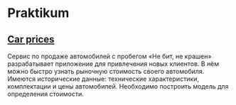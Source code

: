 # Praktikum

## [Car prices](https://github.com/KrlvIvn/Praktikum/blob/main/Cars_price(Gradient).ipynb)  
Сервис по продаже автомобилей с пробегом «Не бит, не крашен» разрабатывает приложение для привлечения новых клиентов. 
В нём можно быстро узнать рыночную стоимость своего автомобиля. Имеются исторические данные: технические характеристики, комплектации и цены автомобилей. 
Необходимо построить модель для определения стоимости.

